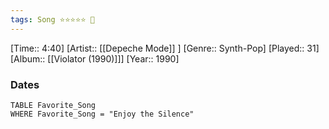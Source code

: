 ```yaml
---
tags: Song ⭐⭐⭐⭐⭐ 💛
---
```

[Time:: 4:40]
[Artist:: [[Depeche Mode]] ]
[Genre:: Synth-Pop]
[Played:: 31]
[Album:: [[Violator (1990)]]]
[Year:: 1990]
### Dates
````dataview
TABLE Favorite_Song
WHERE Favorite_Song = "Enjoy the Silence"
````
